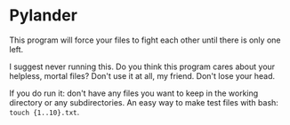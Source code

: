 # Pylander
This program will force your files to fight each other until there is only one left.

I suggest never running this. Do you think this program cares about your helpless, mortal files? Don't use it at all, my friend. Don't lose your head.

If you do run it: don't have any files you want to keep in the working directory or any subdirectories.
An easy way to make test files with bash: `touch {1..10}.txt`. 
